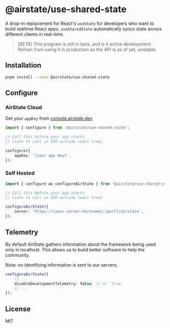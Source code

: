 # @airstate/use-shared-state

A drop-in replacement for React's `useState` for developers who want to build realtime React apps.
`useSharedState` automatically syncs state across different clients in real-time.

> [BETA] This program is still in beta, and is it active development. Refrain from using it in production
> as the API is as of yet, unstable.

## Installation

```bash
pnpm install --save @airstate/use-shared-state
```

## Configure

### AirState Cloud

Get your `appKey` from [console.airstate.dev](https://console.airstate.dev)

```ts
import { configure } from '@airstate/use-shared-state';

// Call this before your app starts
// (safe to call in SSR outside react tree)

configure({
    appKey: '[your app key]',
});
```

### Self Hosted

```ts
import { configure as configureAirState } from '@airstate/use-shared-state';

// Call this before your app starts
// (safe to call in SSR outside react tree)

configureAirState({
    server: 'https://[your-server-hostname]:[port]/airstate',
});
```

## Telemetry

By default AirState gathers information about the framework being used only in localhost.
This allows us to build better software to help the community.

Note: no identifying information is sent to our servers.

```ts
configureAirState({
    // ...
    disableDevelopmentTelemetry: false, // or `true`
    // ...
});
```

## License

MIT
